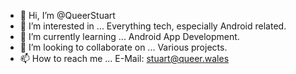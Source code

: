 - 👋 Hi, I’m @QueerStuart
- 👀 I’m interested in ... Everything tech, especially Android related.
- 🌱 I’m currently learning ... Android App Development.
- 💞️ I’m looking to collaborate on ... Various projects.
- 📫 How to reach me ... E-Mail: stuart@queer.wales

<!---
QueerStuart/QueerStuart is a ✨ special ✨ repository because its `README.md` (this file) appears on your GitHub profile.
You can click the Preview link to take a look at your changes.
--->
